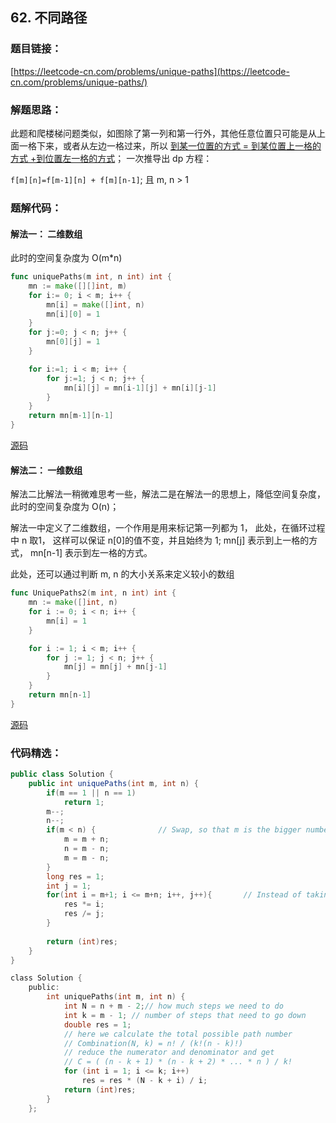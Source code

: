 ## 62. 不同路径
### 题目链接：

[https://leetcode-cn.com/problems/unique-paths](https://leetcode-cn.com/problems/unique-paths/)

### 解题思路：

此题和爬楼梯问题类似，如图除了第一列和第一行外，其他任意位置只可能是从上面一格下来，或者从左边一格过来，所以 <u>到某一位置的方式 = 到某位置上一格的方式 +到位置左一格的方式</u>； 一次推导出 dp 方程：

`f[m][n]=f[m-1][n] + f[m][n-1]`; 且 m, n > 1

### 题解代码：

#### 解法一： 二维数组

此时的空间复杂度为 O(m*n)

```go
func uniquePaths(m int, n int) int {
	mn := make([][]int, m)
	for i:= 0; i < m; i++ {
		mn[i] = make([]int, n)
		mn[i][0] = 1
	}
	for j:=0; j < n; j++ {
		mn[0][j] = 1
	}

	for i:=1; i < m; i++ {
		for j:=1; j < n; j++ {
			mn[i][j] = mn[i-1][j] + mn[i][j-1]
		}
	}
	return mn[m-1][n-1]
}
```
[源码](unique_paths.go)



#### 解法二： 一维数组

解法二比解法一稍微难思考一些，解法二是在解法一的思想上，降低空间复杂度， 此时的空间复杂度为 O(n)；

解法一中定义了二维数组，一个作用是用来标记第一列都为 1， 此处，在循环过程中 n 取1， 这样可以保证 n[0]的值不变，并且始终为 1;  mn[j] 表示到上一格的方式， mn[n-1] 表示到左一格的方式。

此处，还可以通过判断 m, n 的大小关系来定义较小的数组

```go
func UniquePaths2(m int, n int) int {
	mn := make([]int, n)
	for i := 0; i < n; i++ {
		mn[i] = 1
	}

	for i := 1; i < m; i++ {
		for j := 1; j < n; j++ {
			mn[j] = mn[j] + mn[j-1]
		}
	}
	return mn[n-1]
}
```

[源码](unique_paths.go)



### 代码精选：

```java
public class Solution {
    public int uniquePaths(int m, int n) {
        if(m == 1 || n == 1)
            return 1;
        m--;
        n--;
        if(m < n) {              // Swap, so that m is the bigger number
            m = m + n;
            n = m - n;
            m = m - n;
        }
        long res = 1;
        int j = 1;
        for(int i = m+1; i <= m+n; i++, j++){       // Instead of taking factorial, keep on multiply & divide
            res *= i;
            res /= j;
        }
            
        return (int)res;
    }
}
```



```c
class Solution {
    public:
        int uniquePaths(int m, int n) {
            int N = n + m - 2;// how much steps we need to do
            int k = m - 1; // number of steps that need to go down
            double res = 1;
            // here we calculate the total possible path number 
            // Combination(N, k) = n! / (k!(n - k)!)
            // reduce the numerator and denominator and get
            // C = ( (n - k + 1) * (n - k + 2) * ... * n ) / k!
            for (int i = 1; i <= k; i++)
                res = res * (N - k + i) / i;
            return (int)res;
        }
    };
```

